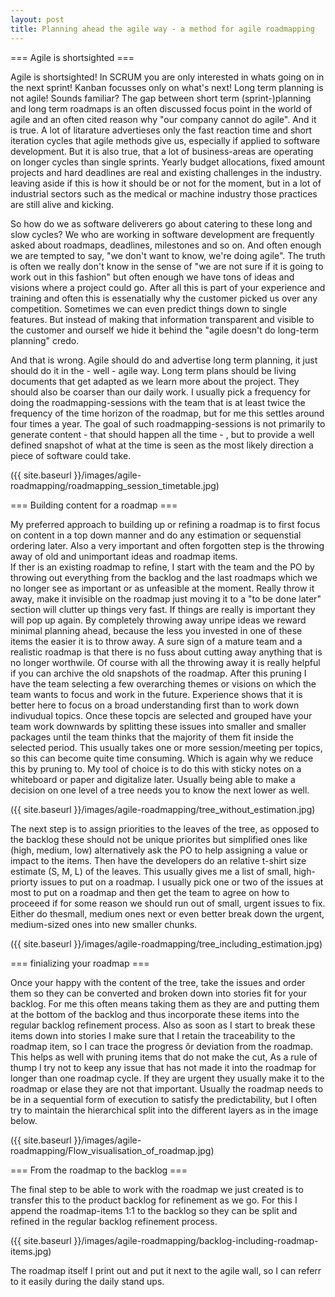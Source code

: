```yaml
---
layout: post
title: Planning ahead the agile way - a method for agile roadmapping
---
```


=== Agile is shortsighted ===

Agile is shortsighted! In SCRUM you are only interested in whats going on in the next sprint! Kanban focusses only on what's next! Long term planning is not agile! Sounds familiar? The gap between short term (sprint-)planning and long term roadmaps is an often discussed focus point in the world of agile and an often cited reason why "our company cannot do agile". 
And it is true. A lot of litarature advertieses only the fast reaction time and short iteration cycles that agile methods give us, especially if applied to software development. But it is also true, that a lot of business-areas are operating on longer cycles than single sprints. Yearly budget allocations, fixed amount projects and hard deadlines are real and existing challenges in the industry. leaving aside if this is how it should be or not for the moment, but in a lot of industrial sectors such as the medical or machine industry those practices are still alive and kicking. 

So how do we as software deliverers go about catering to these long and slow cycles? We who are working in software development are frequently asked about roadmaps, deadlines, milestones and so on. And often enough we are tempted to say, "we don't want to know, we're doing agile". The truth is often we really don't know in the sense of "we are not sure if it is going to work out in this fashion" but often enough we have tons of ideas and visions where a project could go. After all this is part of your experience and training and often this is essenatially why the customer picked us over any competition. Sometimes we can even predict things down to single features. But instead of making that information transparent and visible to the customer and ourself we hide it behind the "agile doesn't do long-term planning" credo. 

And that is wrong. Agile should do and advertise long term planning, it just should do it in the - well - agile way. Long term plans should be living documents that get adapted as we learn more about the project. They should also be coarser than our daily work. I usually pick a frequency for doing the roadmapping-sessions with the team that is at least twice the frequency of the time horizon of the roadmap, but for me this settles around four times a year. The goal of such roadmapping-sessions is not primarily to generate content - that should happen all the time - , but to provide a well defined snapshot of what at the time is seen as the most likely direction a piece of software could take. 

({{ site.baseurl }}/images/agile-roadmapping/roadmapping_session_timetable.jpg)

=== Building content for a roadmap ===

My preferred approach to building up or refining a roadmap is to first focus on content in a top down manner and do any estimation or sequenstial ordering later. Also a very important and often forgotten step is the throwing away of old and unimportant ideas and roadmap items.  
If ther is an existing roadmap to refine, I start with the team and the PO by throwing out everything from the backlog and the last roadmaps which we no longer see as important or as unfeasible at the moment. Really throw it away, make it invisible on the roadmap just moving it to a "to be done later" section will clutter up things very fast. If things are really is important they will pop up again. By completely throwing away unripe ideas we reward minimal planning ahead, because the less you invested in one of these items the easier it is to throw away. A sure sign of a mature team and a realistic roadmap is that there is no fuss about cutting away anything that is no longer worthwile. Of course with all the throwing away it is really helpful if you can archive the old snapshots of the roadmap.
After this pruning I have the team selecting a few overarching themes or visions on which the team wants to focus and work in the future. Experience shows that it is better here to focus on a broad understanding first than to work down indivudual topics. Once these topcis are selected and grouped have your team work downwards by splitting these issues into smaller and smaller packages until the team thinks that the majority of them fit inside the selected period.  This usually takes one or more session/meeting per topics, so this can become quite time consuming. Which is again why we reduce this by pruning to. My tool of choice is to do this with sticky notes on a whiteboard or paper and digitalize later. Usually being able to make a decision on one level of a tree needs you to know the next lower as well.  

({{ site.baseurl }}/images/agile-roadmapping/tree_without_estimation.jpg) 

The next step is to assign priorities to the leaves of the tree, as opposed to the backlog these should not be unique priorites but simplified ones like (high, medium, low) alternatively ask the PO to help assigning a value or impact to the items. Then have the developers do an relative t-shirt size estimate (S, M, L) of the leaves. This usually gives me a list of small, high-priorty issues to put on a roadmap. I usually pick one or two of the issues at most to put on a roadmap and then get the team to agree on how to proceeed if for some reason we should run out of small, urgent issues to fix. Either do thesmall, medium ones next or even better break down the urgent, medium-sized ones into new smaller chunks. 

({{ site.baseurl }}/images/agile-roadmapping/tree_including_estimation.jpg)

=== finializing your roadmap ===

Once your happy with the content of the tree, take the issues and order them so they can be converted and broken down into stories fit for your backlog. For me this often means taking them as they are and putting them at the bottom of the backlog and thus incorporate these items into the regular backlog refinement process. Also as soon as I start to break these items down into stories I make sure that I retain the traceability to the roadmap item, so I can trace the progress ôr deviation from the roadmap. This helps as well with pruning items that do not make the cut, As a rule of thump I try not to keep any issue that has not made it into the roadmap for longer than one roadmap cycle.  If they are urgent they usually make it to the roadmap or elase they are not that important. Usually the roadmap needs to be in a sequential form of execution to satisfy the predictability, but I often try to maintain the hierarchical split into the different layers as in the image below. 

({{ site.baseurl }}/images/agile-roadmapping/Flow_visualisation_of_roadmap.jpg)

=== From the roadmap to the backlog ===

The final step to be able to work with the roadmap we just created is to transfer this to the product backlog for refinement as we go. For this I append the roadmap-items 1:1 to the backlog so they can be split and refined in the regular backlog refinement process. 

({{ site.baseurl }}/images/agile-roadmapping/backlog-including-roadmap-items.jpg)

The roadmap itself I print out and put it next to the agile wall, so I can referr to it easily during the daily stand ups.   